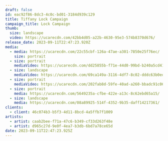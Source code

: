 ```yaml
---
draft: false
id: eac92f86-8dc3-4c0c-bd01-3184d939c129
title: Tiffany Lock Campaign
campaign_title: L﻿ock Campaign
thumb:
  size: landscape
  video: https://ucarecdn.com/42bb4d05-a22b-4630-95e3-574b8370d676/
release_date: 2023-09-11T22:47:23.920Z
media:
  - media: https://ucarecdn.com/22c55cbf-126a-47ae-a301-7850e25f76ec/
    size: portrait
  - size: portrait
    mediaVideo: https://ucarecdn.com/dd25855b-f71e-44d0-99bd-b240a5cd4166/
  - size: landscape
    mediaVideo: https://ucarecdn.com/69ca149a-3116-4df7-8c02-dddc63b0ed1c/
  - size: portrait
    mediaVideo: https://ucarecdn.com/202fab8d-59fe-40ad-a260-bbadc91c0653/
  - size: portrait
    media: https://ucarecdn.com/5649235a-cfbe-422e-a13c-8c62ebd65a15/
  - size: landscape
    media: https://ucarecdn.com/08a89925-514f-4352-9b35-daff14217361/
clients:
  - client: 46c074b3-b5f3-4d11-8bcd-4a5ffb7f1009
artists:
  - artist: caab2bee-f71a-47c6-b349-cf33d263f48e
  - artist: d965c27d-9e0f-4ea7-b3db-6bd7a78ce65d
date: 2023-09-11T22:47:23.925Z
---
```

